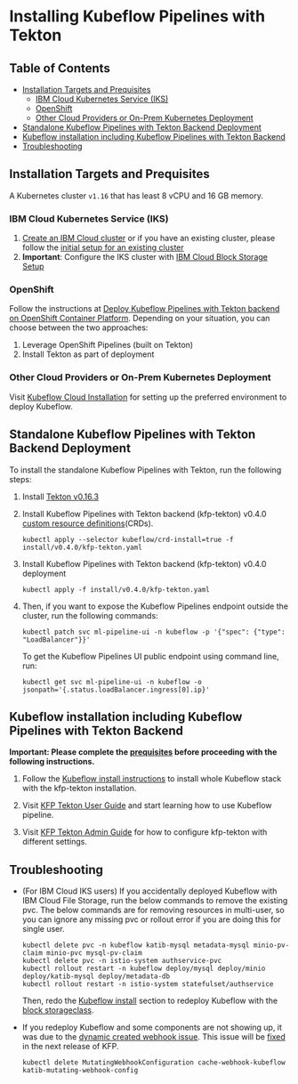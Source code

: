 # Installing Kubeflow Pipelines with Tekton

## Table of Contents

- [Installation Targets and Prequisites](#installation-targets-and-prequisites)
  * [IBM Cloud Kubernetes Service (IKS)](#ibm-cloud-kubernetes-service-iks)
  * [OpenShift](#openshift)
  * [Other Cloud Providers or On-Prem Kubernetes Deployment](#other-cloud-providers-or-on-prem-kubernetes-deployment)
- [Standalone Kubeflow Pipelines with Tekton Backend Deployment](#standalone-kubeflow-pipelines-with-tekton-backend-deployment)
- [Kubeflow installation including Kubeflow Pipelines with Tekton Backend](#kubeflow-installation-including-kubeflow-pipelines-with-tekton-backend)
- [Troubleshooting](#troubleshooting)

## Installation Targets and Prequisites

A Kubernetes cluster `v1.16` that has least 8 vCPU and 16 GB memory.

### IBM Cloud Kubernetes Service (IKS)

   1. [Create an IBM Cloud cluster](https://www.kubeflow.org/docs/ibm/create-cluster/) or if you have an existing cluster, please follow the [initial setup for an existing cluster](https://github.com/kubeflow/website/blob/master/content/en/docs/ibm/create-cluster.md#connecting-to-an-existing-cluster)
   2. **Important**: Configure the IKS cluster with [IBM Cloud Block Storage Setup](https://www.kubeflow.org/docs/ibm/deploy/install-kubeflow/#ibm-cloud-block-storage-setup)

### OpenShift

   Follow the instructions at [Deploy Kubeflow Pipelines with Tekton backend on OpenShift Container Platform](./kfp-tekton-openshift.md). Depending on your situation, you can choose between the two approaches:
   1. Leverage OpenShift Pipelines (built on Tekton)
   2. Install Tekton as part of deployment

### Other Cloud Providers or On-Prem Kubernetes Deployment
   Visit [Kubeflow Cloud Installation](https://www.kubeflow.org/docs/started/cloud/) for setting up the preferred environment to deploy Kubeflow.

## Standalone Kubeflow Pipelines with Tekton Backend Deployment
To install the standalone Kubeflow Pipelines with Tekton, run the following steps:
1. Install [Tekton v0.16.3](https://github.com/tektoncd/pipeline/releases/tag/v0.16.3)

2. Install Kubeflow Pipelines with Tekton backend (kfp-tekton) v0.4.0 [custom resource definitions](https://kubernetes.io/docs/concepts/extend-kubernetes/api-extension/custom-resources/)(CRDs).
    ```shell
    kubectl apply --selector kubeflow/crd-install=true -f install/v0.4.0/kfp-tekton.yaml
    ```

3. Install Kubeflow Pipelines with Tekton backend (kfp-tekton) v0.4.0 deployment
    ```shell
    kubectl apply -f install/v0.4.0/kfp-tekton.yaml
    ```

4. Then, if you want to expose the Kubeflow Pipelines endpoint outside the cluster, run the following commands:
    ```shell
    kubectl patch svc ml-pipeline-ui -n kubeflow -p '{"spec": {"type": "LoadBalancer"}}'
    ```

    To get the Kubeflow Pipelines UI public endpoint using command line, run:
    ```shell
    kubectl get svc ml-pipeline-ui -n kubeflow -o jsonpath='{.status.loadBalancer.ingress[0].ip}'
    ```

## Kubeflow installation including Kubeflow Pipelines with Tekton Backend

**Important: Please complete the [prequisites](#installation-targets-and-prequisites) before proceeding with the following instructions.**

1. Follow the [Kubeflow install instructions](https://www.kubeflow.org/docs/ibm/deploy/install-kubeflow/#kubeflow-installation) to install whole Kubeflow stack with the kfp-tekton installation.

1. Visit [KFP Tekton User Guide](/guides/kfp-user-guide) and start learning how to use Kubeflow pipeline.

1. Visit [KFP Tekton Admin Guide](/guides/kfp-admin-guide.md) for how to configure kfp-tekton with different settings.


## Troubleshooting
 - (For IBM Cloud IKS users) If you accidentally deployed Kubeflow with IBM Cloud File Storage, run the below commands to remove the existing pvc. The below commands are for removing resources in multi-user, so you can ignore any missing pvc or rollout error if you are doing this for single user.
    ```shell
    kubectl delete pvc -n kubeflow katib-mysql metadata-mysql minio-pv-claim minio-pvc mysql-pv-claim
    kubectl delete pvc -n istio-system authservice-pvc
    kubectl rollout restart -n kubeflow deploy/mysql deploy/minio deploy/katib-mysql deploy/metadata-db
    kubectl rollout restart -n istio-system statefulset/authservice
    ```

    Then, redo the [Kubeflow install](https://www.kubeflow.org/docs/ibm/deploy/install-kubeflow/#kubeflow-installation) section to redeploy Kubeflow with the [block storageclass](https://www.kubeflow.org/docs/ibm/deploy/install-kubeflow/#ibm-cloud-block-storage-setup).

- If you redeploy Kubeflow and some components are not showing up, it was due to the [dynamic created webhook issue](https://github.com/kubeflow/manifests/issues/1379). This issue will be [fixed](https://github.com/kubeflow/pipelines/pull/4429) in the next release of KFP.
    ```shell
    kubectl delete MutatingWebhookConfiguration cache-webhook-kubeflow katib-mutating-webhook-config
    ```
